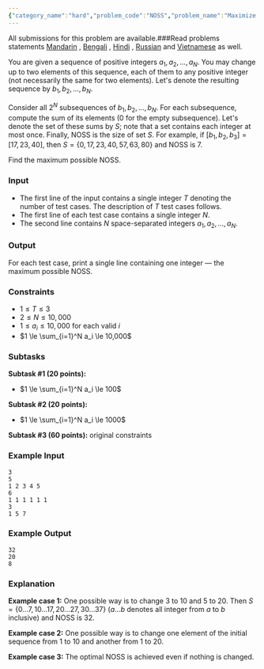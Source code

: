 ```yaml
---
{"category_name":"hard","problem_code":"NOSS","problem_name":"Maximize the NOSS","languages_supported":{"0":"C","1":"CPP14","2":"JAVA","3":"PYTH","4":"PYTH 3.6","5":"PYPY","6":"CS2","7":"PAS fpc","8":"PAS gpc","9":"RUBY","10":"PHP","11":"GO","12":"NODEJS","13":"HASK","14":"rust","15":"SCALA","16":"swift","17":"D","18":"PERL","19":"FORT","20":"WSPC","21":"ADA","22":"CAML","23":"ICK","24":"BF","25":"ASM","26":"CLPS","27":"PRLG","28":"ICON","29":"SCM qobi","30":"PIKE","31":"ST","32":"NICE","33":"LUA","34":"BASH","35":"NEM","36":"LISP sbcl","37":"LISP clisp","38":"SCM guile","39":"JS","40":"ERL","41":"TCL","42":"kotlin","43":"PERL6","44":"TEXT","45":"SCM chicken","46":"PYP3","47":"CLOJ","48":"COB","49":"FS"},"max_timelimit":4,"source_sizelimit":50000,"problem_author":"arpa","problem_tester":null,"date_added":"25-12-2018","tags":{"0":"arpa","1":"dynamic","2":"knapsack","3":"ltime67"},"editorial_url":"https://discuss.codechef.com/problems/NOSS","time":{"view_start_date":1546103100,"submit_start_date":1546103100,"visible_start_date":1546103100,"end_date":1735669800},"is_direct_submittable":false,"layout":"problem"}
---
```

<span class="solution-visible-txt">All submissions for this problem are available.</span>###Read problems statements [Mandarin](http://www.codechef.com/download/translated/LTM67TST/mandarin/NOSS.pdf) , [Bengali](http://www.codechef.com/download/translated/LTM67TST/bengali/NOSS.pdf) , [Hindi](http://www.codechef.com/download/translated/LTM67TST/hindi/NOSS.pdf) , [Russian](http://www.codechef.com/download/translated/LTM67TST/russian/NOSS.pdf) and [Vietnamese](http://www.codechef.com/download/translated/LTM67TST/vietnamese/NOSS.pdf) as well.

You are given a sequence of positive integers $a_1, a_2, \ldots, a_N$. You may change up to two elements of this sequence, each of them to any positive integer (not necessarily the same for two elements). Let's denote the resulting sequence by $b_1, b_2, \ldots, b_N$.

Consider all $2^N$ subsequences of $b_1, b_2, \ldots, b_N$. For each subsequence, compute the sum of its elements ($0$ for the empty subsequence). Let's denote the set of these sums by $S$; note that a set contains each integer at most once. Finally, NOSS is the size of set $S$. For example, if $[b_1, b_2, b_3] = [17, 23, 40]$, then $S = \{0, 17, 23, 40, 57, 63, 80\}$ and NOSS is $7$.

Find the maximum possible NOSS.

### Input
- The first line of the input contains a single integer $T$ denoting the number of test cases. The description of $T$ test cases follows.
- The first line of each test case contains a single integer $N$.
- The second line contains $N$ space-separated integers $a_1, a_2, \ldots, a_N$.

### Output
For each test case, print a single line containing one integer — the maximum possible NOSS.

### Constraints 
- $1 \le T \le 3$
- $2 \le N \le 10,000$
- $1 \le a_i \le 10,000$ for each valid $i$
- $1 \le \sum_{i=1}^N a_i \le 10,000$

### Subtasks
**Subtask #1 (20 points):**
- $1 \le \sum_{i=1}^N a_i \le 100$

**Subtask #2 (20 points):**
- $1 \le \sum_{i=1}^N a_i \le 1000$

**Subtask #3 (60 points):** original constraints

### Example Input
```
3
5 
1 2 3 4 5
6
1 1 1 1 1 1
3
1 5 7 
```

### Example Output
```
32
20
8
```

### Explanation
**Example case 1:** One possible way is to change $3$ to $10$ and $5$ to $20$. Then $S = \{0 \ldots 7, 10 \ldots 17, 20 \ldots 27, 30 \ldots 37\}$ ($a \ldots b$ denotes all integer from $a$ to $b$ inclusive) and NOSS is $32$.

**Example case 2:** One possible way is to change one element of the initial sequence from $1$ to $10$ and another from $1$ to $20$.

**Example case 3:** The optimal NOSS is achieved even if nothing is changed.
